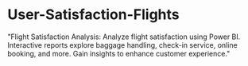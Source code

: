 # User-Satisfaction-Flights
 "Flight Satisfaction Analysis: Analyze flight satisfaction using Power BI. Interactive reports explore baggage handling, check-in service, online booking, and more. Gain insights to enhance customer experience."
